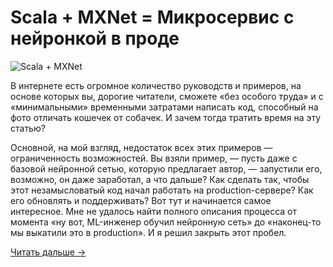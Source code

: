 # Scala + MXNet = Микросервис с нейронкой в проде
![Scala + MXNet](https://habrastorage.org/webt/jw/cg/y4/jwcgy4upeqzycu6p2kxth9ok9iy.jpeg)

В интернете есть огромное количество руководств и примеров, на основе которых вы, дорогие читатели, сможете «без особого труда» и с «минимальными» временными затратами написать код, способный на фото отличать кошечек от собачек. И зачем тогда тратить время на эту статью?

Основной, на мой взгляд, недостаток всех этих примеров — ограниченность возможностей. Вы взяли пример, — пусть даже с базовой нейронной сетью, которую предлагает автор, — запустили его, возможно, он даже заработал, а что дальше? Как сделать так, чтобы этот незамысловатый код начал работать на production-сервере? Как его обновлять и поддерживать? Вот тут и начинается самое интересное. Мне не удалось найти полного описания процесса от момента «ну вот, ML-инженер обучил нейронную сеть» до «наконец-то мы выкатили это в production». И я решил закрыть этот пробел.

[Читать дальше ->](https://habr.com/ru/company/mailru/blog/439226/#habracut)
